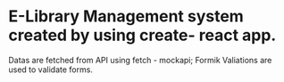 # E-Library Management system created by using create- react app.
Datas are fetched from API using fetch - mockapi; 
Formik Valiations are used to validate forms.

